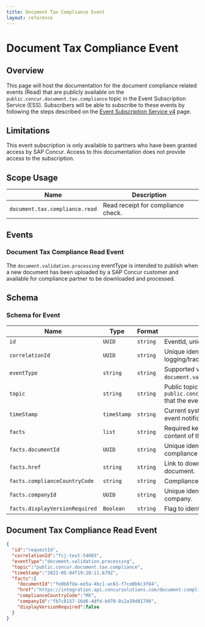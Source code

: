 ```yaml
---
title: Document Tax Compliance Event
layout: reference
---
```


# Document Tax Compliance Event

## <a name="overview"></a>Overview

This page will host the documentation for the document compliance related events (Read) that are publicly available on the `public.concur.document.tax.compliance` topic in the Event Subscription Service (ESS). Subscribers will be able to subscribe to these events by following the steps described on the [Event Subscription Service v4](https://developer.concur.com/api-reference/ess/v4.event-subscription.html) page.

## <a name="limitations"></a>Limitations

This event subscription is only available to partners who have been granted access by SAP Concur. Access to this documentation does not provide access to the subscription.

## <a name="scope-usage"></a>Scope Usage

Name|Description
---|---
`document.tax.compliance.read`|Read receipt for compliance check.

## <a name="events"></a>Events

### <a name="create-identity-event"></a>Document Tax Compliance Read Event

The `document.validation.processing` eventType is intended to publish when a new document has been uploaded by a SAP Concur customer and available for compliance partner to be downloaded and processed.

## <a name="schema"></a>Schema

### <a name="schema-event"></a>Schema for Event

Name|Type|Format|Description
---|---|---|---
`id`|`UUID`|`string`|EventId, unique identifier of this event.
`correlationId`|`UUID`|`string`|Unique identifier used for logging/traceability.
`eventType`|`string`|`string`|Supported values: `document.validation.processing`.
`topic`|`string`|`string`|Public topic `public.concur.document.tax.compliance` that the event belongs to.
`timeStamp`|`timeStamp`|`string`|Current system time (UTC) when the event notification is issued.
`facts`|`list`|`string`|Required key-value pairs providing the content of the event.
`facts.documentId`|`UUID`|`string`|Unique identifier used for each compliance document.
`facts.href`|`string`|`string`|Link to download compliance document.
`facts.complianceCountryCode`|`string`|`string`|Compliance document country code.
`facts.companyId`|`UUID`|`string`|Unique identifier for SAP Concur company.
`facts.displayVersionRequired`|`Boolean`|`string`| Flag to identify pdf generation.

## <a name="Document Tax Compliance Read Event"></a>Document Tax Compliance Read Event

```json
{
  "id":"requestId",
  "correlationId":"fcj-test-54003",
  "eventType":"document.validation.processing",
  "topic":"public.concur.document.tax.compliance",
  "timeStamp":"2022-05-04T19:28:11.679Z",
  "facts":{
    "documentId":"fe0b8fda-ee5a-4bc1-ac63-f7ce0b6c3f84",
    "href":"https://integration.api.concursolutions.com/document-compliance-gateway/v4/tax-documents/fe0b8fda-ee5a-4bc1-ac63-f7ce0b6c3f84",
    "complianceCountryCode":"MX",
    "companyId":"fb7c8157-16d6-4dfd-b970-8c2a39d81790",
    "displayVersionRequired":false
  }
}
```
